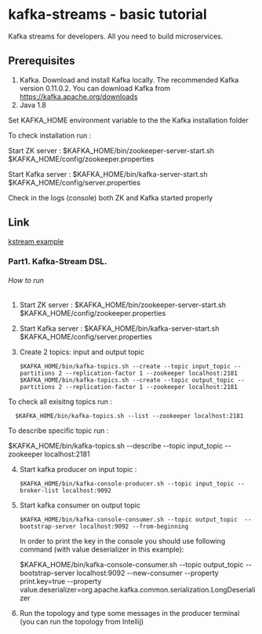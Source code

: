 # kafka-streams  - basic tutorial
Kafka streams for developers. All you need to build microservices. 

## Prerequisites 
1. Kafka. Download and install Kafka locally. The recommended Kafka version 0.11.0.2. You can download Kafka from https://kafka.apache.org/downloads
2. Java 1.8

Set KAFKA_HOME environment variable to the the Kafka installation folder

To check installation run :

Start ZK server : $KAFKA_HOME/bin/zookeeper-server-start.sh $KAFKA_HOME/config/zookeeper.properties

Start Kafka server : $KAFKA_HOME/bin/kafka-server-start.sh $KAFKA_HOME/config/server.properties

Check in the logs (console) both ZK and Kafka started properly

## Link 
[kstream example](http://vishnuviswanath.com/kafka-streams-part2.html)

### Part1. Kafka-Stream DSL. 

###### How to run
   1. Start ZK server : $KAFKA_HOME/bin/zookeeper-server-start.sh $KAFKA_HOME/config/zookeeper.properties
   2. Start Kafka server : $KAFKA_HOME/bin/kafka-server-start.sh $KAFKA_HOME/config/server.properties
   3. Create 2 topics: input and output topic
   
          $KAFKA_HOME/bin/kafka-topics.sh --create --topic input_topic --partitions 2 --replication-factor 1 --zookeeper localhost:2181
          $KAFKA_HOME/bin/kafka-topics.sh --create --topic output_topic --partitions 2 --replication-factor 1 --zookeeper localhost:2181

   To check all exisitng topics run : 
   
      $KAFKA_HOME/bin/kafka-topics.sh --list --zookeeper localhost:2181
      
   To describe specific topic run :
   
   $KAFKA_HOME/bin/kafka-topics.sh --describe --topic input_topic --zookeeper localhost:2181
      
   4. Start kafka producer on input topic :
   
          $KAFKA_HOME/bin/kafka-console-producer.sh --topic input_topic --broker-list localhost:9092

   5. Start kafka consumer on output topic
    
          $KAFKA_HOME/bin/kafka-console-consumer.sh --topic output_topic  --bootstrap-server localhost:9092 --from-beginning

         In order to print the key in the console you should use following command (with value deserializer in this example):
         
         $KAFKA_HOME/bin/kafka-console-consumer.sh --topic output_topic --bootstrap-server localhost:9092  --new-consumer  --property print.key=true --property value.deserializer=org.apache.kafka.common.serialization.LongDeserializer

          
   6. Run the topology and type some messages in the producer terminal (you can run the topology from Intellij)
   



 








